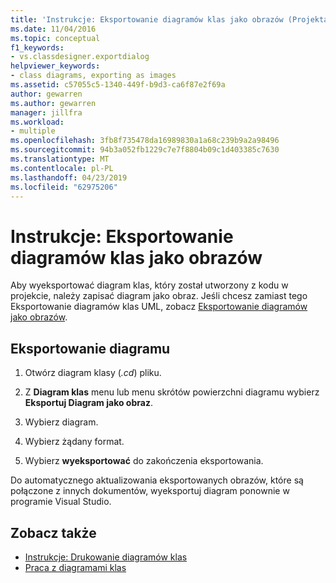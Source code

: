 ```yaml
---
title: 'Instrukcje: Eksportowanie diagramów klas jako obrazów (Projektant klas)'
ms.date: 11/04/2016
ms.topic: conceptual
f1_keywords:
- vs.classdesigner.exportdialog
helpviewer_keywords:
- class diagrams, exporting as images
ms.assetid: c57055c5-1340-449f-b9d3-ca6f87e2f69a
author: gewarren
ms.author: gewarren
manager: jillfra
ms.workload:
- multiple
ms.openlocfilehash: 3fb8f735478da16989830a1a68c239b9a2a98496
ms.sourcegitcommit: 94b3a052fb1229c7e7f8804b09c1d403385c7630
ms.translationtype: MT
ms.contentlocale: pl-PL
ms.lasthandoff: 04/23/2019
ms.locfileid: "62975206"
---
```

# <a name="how-to-export-class-diagrams-as-images"></a>Instrukcje: Eksportowanie diagramów klas jako obrazów

Aby wyeksportować diagram klas, który został utworzony z kodu w projekcie, należy zapisać diagram jako obraz. Jeśli chcesz zamiast tego Eksportowanie diagramów klas UML, zobacz [Eksportowanie diagramów jako obrazów](../../modeling/export-diagrams-as-images.md).

## <a name="export-a-diagram"></a>Eksportowanie diagramu

1. Otwórz diagram klasy (*.cd*) pliku.

2. Z **Diagram klas** menu lub menu skrótów powierzchni diagramu wybierz **Eksportuj Diagram jako obraz**.

3. Wybierz diagram.

4. Wybierz żądany format.

5. Wybierz **wyeksportować** do zakończenia eksportowania.

Do automatycznego aktualizowania eksportowanych obrazów, które są połączone z innych dokumentów, wyeksportuj diagram ponownie w programie Visual Studio.

## <a name="see-also"></a>Zobacz także

- [Instrukcje: Drukowanie diagramów klas](how-to-print-class-diagrams.md)
- [Praca z diagramami klas](designing-and-viewing-classes-and-types.md)